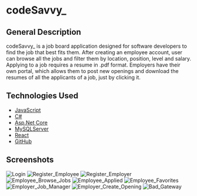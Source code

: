 # **codeSavvy_**

## General Description

codeSavvy_ is a job board application designed for software developers 
to find the job that best fits them. After creating an employee account,
user can browse all the jobs and filter them by location, position, level
and salary. Applying to a job requires a resume in .pdf format. Employers
have their own portal, which allows them to post new openings and download
the resumes of all the applicants of a job, just by clicking it.

## Technologies Used
- [JavaScript](https://en.wikipedia.org/wiki/JavaScript)
- [C#](https://docs.microsoft.com/en-us/dotnet/csharp/)
- [Asp.Net Core](https://docs.microsoft.com/en-us/aspnet/core/?view=aspnetcore-6.0)
- [MySQLServer](https://dev.mysql.com/downloads/mysql/)
- [React](https://reactjs.org/)
- [GitHub](https://github.com/)

## Screenshots

![Login](https://user-images.githubusercontent.com/64581539/148656535-e1c04090-f4ed-4b04-b8bb-72f364e74de9.JPG)
![Register_Employee](https://user-images.githubusercontent.com/64581539/148656536-ebb1fc90-2359-4a1c-9bdb-640452d3dadf.JPG)
![Register_Employer](https://user-images.githubusercontent.com/64581539/148656539-94dc5c39-7f0a-45bb-a52e-3873c9ad95b2.JPG)
![Employee_Browse_Jobs](https://user-images.githubusercontent.com/64581539/148656553-6ea15de9-252e-4c60-a6c5-dea14a5b1d85.JPG)
![Employee_Applied](https://user-images.githubusercontent.com/64581539/148656556-52ffbfc0-980f-4cba-8d7b-a82252bcec2e.JPG)
![Employee_Favorites](https://user-images.githubusercontent.com/64581539/148656558-988fab00-fdf8-413c-a59c-ead9d76f45bb.JPG)
![Employer_Job_Manager](https://user-images.githubusercontent.com/64581539/148656562-18982fda-8ef1-4515-86fc-7f1c356fa9a3.JPG)
![Employer_Create_Opening](https://user-images.githubusercontent.com/64581539/148656564-82627b46-3aa1-4f7e-a0ed-f2f8d765c90a.JPG)
![Bad_Gateway](https://user-images.githubusercontent.com/64581539/148656566-a50f98cd-e8e6-4f0a-8dcf-fa43052a6546.JPG)
